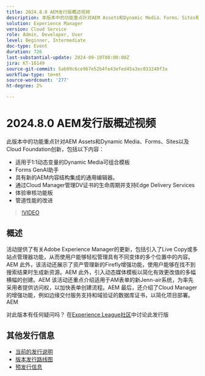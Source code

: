 ```yaml
---
title: 2024.8.0 AEM发行版概述视频
description: 本版本中的功能重点针对AEM Assets和Dynamic Media、Forms、Sites和Cloud Foundation创新，包括以下内容 — 适用于1:1动态变化的Dynamic Media可组合模板Forms GenAI助手通用编辑器与新的AEM内容结构集成​管理DV证书的生命周期并通过Cloud Manager支持Edge Delivery Services体验审核功能板改进管道性能
solution: Experience Manager
version: Cloud Service
role: Admin, Developer, User
level: Beginner, Intermediate
doc-type: Event
duration: 726
last-substantial-update: 2024-09-10T00:00:00Z
jira: KT-16149
source-git-commit: 5ab09c6ce967e52b4fe43efed45a3ec033240f3a
workflow-type: tm+mt
source-wordcount: '277'
ht-degree: 2%

---
```



# 2024.8.0 AEM发行版概述视频

此版本中的功能重点针对AEM Assets和Dynamic Media、Forms、Sites以及Cloud Foundation创新，包括以下内容：

* 适用于1:1动态变量的Dynamic Media可组合模板
* Forms GenAI助手
* 具有新的AEM内容结构集成的通用编辑器&#x200B;。
* 通过Cloud Manager管理DV证书的生命周期并支持Edge Delivery Services
* 体验审核功能板
* 管道性能的改进

>[!VIDEO](https://video.tv.adobe.com/v/3433381/?learn=on)

## 概述

活动提供了有关Adobe Experience Manager的更新，包括引入了Live Copy或多站点管理器功能，从而使用户能够轻松管理具有不同变体的多个位置中的内容。&#x200B;AEM 此外，该活动还展示了资产管理新的Firefly增强功能，使用户能够在找不到搜索结果时生成新资源。&#x200B;AEM 此外，引入动态媒体模板以简化有效更改值的多幅横幅的创建。&#x200B;AEM 该活动还重点介绍适用于AM表单的新Jenn-air系统，为率先采用者提供访问权，以加快表单创建流程。&#x200B;AEM 最后，还介绍了Cloud Manager的增强功能，例如边缘交付服务支持和域验证的数据库证书，以简化项目部署。&#x200B;AEM

对此版本有任何疑问吗？  在[Experience League社区](https://adobe.ly/4egoWgm)中讨论此发行版

## 其他发行信息

* [当前的发行说明](https://experienceleague.adobe.com/docs/experience-manager-cloud-service/content/release-notes/home.html?lang=zh-Hans)
* [版本发行路线图](https://experienceleague.adobe.com/docs/experience-manager-release-information/aem-release-updates/update-releases-roadmap.html?lang=zh-Hans)
* [预发行信息](https://experienceleague.adobe.com/docs/experience-manager-cloud-service/content/release-notes/prerelease.html)






